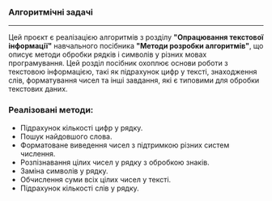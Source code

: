 ### Алгоритмічні задачі
---
Цей проєкт є реалізацією алгоритмів з розділу **"Опрацювання текстової інформації"** навчального посібника **"Методи розробки алгоритмів"**, що описує методи обробки рядків і символів у різних мовах програмування. Цей розділ посібник охоплює основи роботи з текстовою інформацією, такі як підрахунок цифр у тексті, знаходження слів, форматування чисел та інші завдання, які є типовими для обробки текстових даних.

### Реалізовані методи:
  - Підрахунок кількості цифр у рядку.
  - Пошук найдовшого слова.
  - Форматоване виведення чисел з підтримкою різних систем числення.
  - Розпізнавання цілих чисел у рядку з обробкою знаків.
  - Заміна символів у рядку.
  - Обчислення суми всіх цілих чисел у тексті.
  - Підрахунок кількості слів у рядку.
